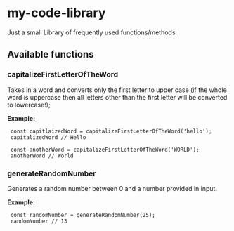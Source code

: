 # my-code-library
Just a small Library of frequently used functions/methods.

## Available functions

### capitalizeFirstLetterOfTheWord
 Takes in a word and converts only the first letter to upper case
 (if the whole word is uppercase then all letters other than the first
 letter will be converted to lowercase!);

 **Example:**
 ```
  const capitlaizedWord = capitalizeFirstLetterOfTheWord('hello');
  capitalizedWord // Hello

  const anotherWord = capitalizeFirstLetterOfTheWord('WORLD');
  anotherWord // World

 ```

### generateRandomNumber
 Generates a random number between 0 and a number provided in input.

**Example:**
 ```
  const randomNumber = generateRandomNumber(25);
  randomNumber // 13

 ```